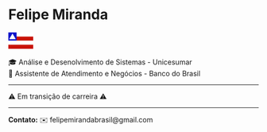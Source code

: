 <h1>Felipe Miranda</h1>  <img src="bahia.png" width="50px" alt="Bandeira da Bahia">

🎓 Análise e Desenolvimento de Sistemas - Unicesumar<br>
💼 Assistente de Atendimento e Negócios - Banco do Brasil
<hr>
⚠️ Em transição de carreira ⚠️
<hr>
<b>Contato:</b>
✉️ felipemirandabrasil@gmail.com
